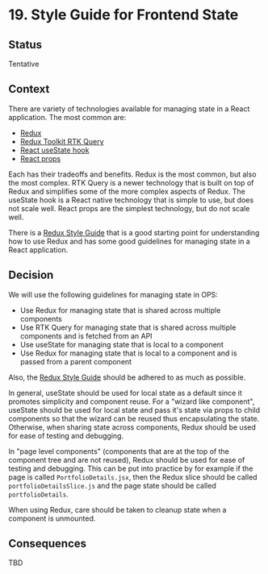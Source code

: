 # 19. Style Guide for Frontend State

## Status

Tentative

## Context

There are variety of technologies available for managing state in a React application.  The most common are:
* [Redux](https://redux.js.org/)
* [Redux Toolkit RTK Query](https://redux-toolkit.js.org/rtk-query/overview)
* [React useState hook](https://react.dev/reference/react/useState)
* [React props](https://reactjs.org/docs/components-and-props.html)

Each has their tradeoffs and benefits.  Redux is the most common, but also the most complex.
RTK Query is a newer technology that is built on top of Redux and simplifies some of the more complex aspects of Redux.
The useState hook is a React native technology that is simple to use, but does not scale well.
React props are the simplest technology, but do not scale well.

There is a [Redux Style Guide](https://redux.js.org/style-guide/) that is a good starting point for
understanding how to use Redux and has some good guidelines for managing state in a React application.

## Decision

We will use the following guidelines for managing state in OPS:

* Use Redux for managing state that is shared across multiple components
* Use RTK Query for managing state that is shared across multiple components and is fetched from an API
* Use useState for managing state that is local to a component
* Use Redux for managing state that is local to a component and is passed from a parent component

Also, the [Redux Style Guide](https://redux.js.org/style-guide/) should be adhered to as much as possible.

In general, useState should be used for local state as a default since it promotes simplicity and component reuse.
For a "wizard like component", useState should be used for local state and pass it's state via props to child components
so that the wizard can be reused thus encapsulating the state.
Otherwise, when sharing state across components, Redux should be used for ease of testing and debugging.

In "page level components" (components that are at the top of the component tree and are not reused),
Redux should be used for ease of testing and debugging.  This can be put into practice by for example if the
page is called `PortfolioDetails.jsx`, then the Redux slice should be called `portfolioDetailsSlice.js`
and the page state should be called `portfolioDetails`.

When using Redux, care should be taken to cleanup state when a component is unmounted.

## Consequences

TBD
